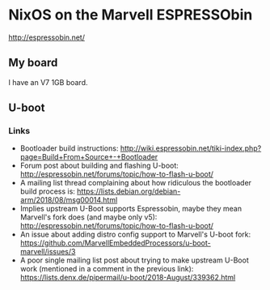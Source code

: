 # NixOS on the Marvell ESPRESSObin
http://espressobin.net/

## My board
I have an V7 1GB board.

## U-boot

### Links
- Bootloader build instructions: http://wiki.espressobin.net/tiki-index.php?page=Build+From+Source+-+Bootloader
- Forum post about building and flashing U-boot: http://espressobin.net/forums/topic/how-to-flash-u-boot/
- A mailing list thread complaining about how ridiculous the bootloader build process is: https://lists.debian.org/debian-arm/2018/08/msg00014.html
- Implies upstream U-Boot supports Espressobin, maybe they mean Marvell's fork does (and maybe only v5): http://espressobin.net/forums/topic/how-to-flash-u-boot/
- An issue about adding distro config support to Marvell's U-boot fork: https://github.com/MarvellEmbeddedProcessors/u-boot-marvell/issues/3
- A poor single mailing list post about trying to make upstream U-Boot work (mentioned in a comment in the previous link): https://lists.denx.de/pipermail/u-boot/2018-August/339362.html
